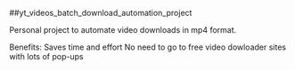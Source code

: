 ##yt_videos_batch_download_automation_project

Personal project to automate video downloads in mp4 format.

Benefits:
Saves time and effort
No need to go to free video dowloader sites with lots of pop-ups

